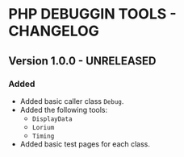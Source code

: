 # PHP DEBUGGIN TOOLS - CHANGELOG

## Version 1.0.0 - UNRELEASED

### Added

- Added basic caller class `Debug`.
- Added the following tools:
  - `DisplayData`
  - `Lorium`
  - `Timing`
- Added basic test pages for each class.
